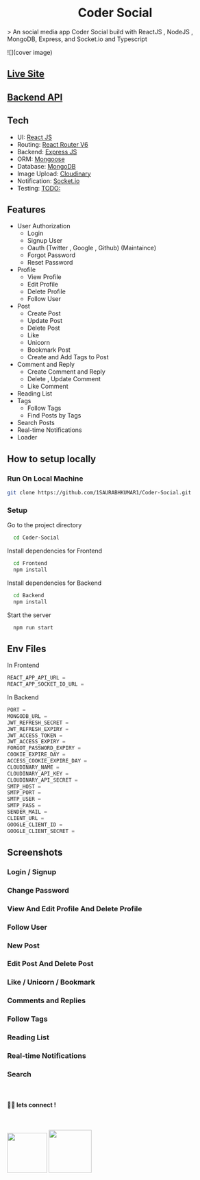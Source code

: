 <h1 align="center">
  <br>
  <b>Coder Social</b>
  <br>
</h1>
> An social media app Coder Social build with ReactJS , NodeJS , MongoDB, Express, and Socket.io and Typescript

![](cover image)

## [Live Site](https://coder-social.vercel.app)

## [Backend API](https://coder-social.herokuapp.com)

## Tech

-   UI: [React JS](https://reactjs.org/)
-   Routing: [React Router V6](https://reactrouter.com)
-   Backend: [Express JS](https://expressjs.com)
-   ORM: [Mongoose](https://mongoosejs.com/)
-   Database: [MongoDB](https://www.mongodb.com/)
-   Image Upload: [Cloudinary](https://cloudinary.com/)
-   Notification: [Socket.io](https://socket.io/)
-   Testing: [TODO:](z)

## Features

-   User Authorization
    -   Login
    -   Signup User
    -   Oauth (Twitter , Google , Github) (Maintaince)
    -   Forgot Password
    -   Reset Password
-   Profile
    -   View Profile
    -   Edit Profile
    -   Delete Profile
    -   Follow User
-   Post
    -   Create Post
    -   Update Post
    -   Delete Post
    -   Like
    -   Unicorn
    -   Bookmark Post
    -   Create and Add Tags to Post
-   Comment and Reply
    -   Create Comment and Reply
    -   Delete , Update Comment
    -   Like Comment
-   Reading List
-   Tags
    -   Follow Tags
    -   Find Posts by Tags
-   Search Posts
-   Real-time Notifications
-   Loader

## How to setup locally

### Run On Local Machine

```bash
git clone https://github.com/1SAURABHKUMAR1/Coder-Social.git
```

### Setup

Go to the project directory

```bash
  cd Coder-Social
```

Install dependencies for Frontend

```bash
  cd Frontend
  npm install
```

Install dependencies for Backend

```bash
  cd Backend
  npm install
```

Start the server

```bash
  npm run start
```

## Env Files

In Frontend

```js
REACT_APP_API_URL =
REACT_APP_SOCKET_IO_URL =
```

In Backend

```js
PORT =
MONGODB_URL =
JWT_REFRESH_SECRET =
JWT_REFRESH_EXPIRY =
JWT_ACCESS_TOKEN =
JWT_ACCESS_EXPIRY =
FORGOT_PASSWORD_EXPIRY =
COOKIE_EXPIRE_DAY =
ACCESS_COOKIE_EXPIRE_DAY =
CLOUDINARY_NAME =
CLOUDINARY_API_KEY =
CLOUDINARY_API_SECRET =
SMTP_HOST =
SMTP_PORT =
SMTP_USER =
SMTP_PASS =
SENDER_MAIL =
CLIENT_URL =
GOOGLE_CLIENT_ID =
GOOGLE_CLIENT_SECRET =
```

## Screenshots

### Login / Signup

<!-- ![](login signup user) -->

### Change Password

<!-- ![](chnage password) -->

### View And Edit Profile And Delete Profile

<!-- ![](view edit and delete profile) -->

### Follow User

<!-- ![](follow User) -->

### New Post

<!-- ![](new post) -->

### Edit Post And Delete Post

<!-- ![](sedit post) -->

### Like / Unicorn / Bookmark

<!-- ![](like) -->

### Comments and Replies

<!-- ![](comments) -->

### Follow Tags

<!-- ![](follow tags) -->

### Reading List

<!-- ![](reading list) -->

### Real-time Notifications

<!-- ![](notification) -->

### Search

<!--![](search) -->

<br>

#### 👨‍💻 lets connect !

<br>

<a href="https://www.twitter.com/1SAURABHKUMAR1"><img src="https://img.shields.io/badge/Twitter-1DA1F2?style=for-the-badge&logo=twitter&logoColor=white" width="93px"/></a>
<a href="https://www.linkedin.com/in/1saurabhkumar1/"><img src="https://img.shields.io/badge/LinkedIn-0077B5?style=for-the-badge&logo=linkedin&logoColor=white" width="100px"/></a>
